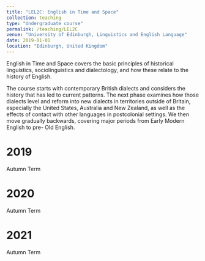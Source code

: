 ```yaml
---
title: "LEL2C: English in Time and Space"
collection: teaching
type: "Undergraduate course"
permalink: /teaching/LEL2C
venue: "University of Edinburgh, Linguistics and English Language"
date: 2019-01-01
location: "Edinburgh, United Kingdom"
---
```

English in Time and Space covers the basic principles of historical linguistics, sociolinguistics and dialectology, and how these relate to the history of English. 


The course starts with contemporary British dialects and considers the history that has led to current patterns. The next phase examines how those dialects level and reform into new dialects in territories outside of Britain, especially the United States, Australia and New Zealand, as well as the effects of contact with other languages in postcolonial settings. We then move gradually backwards, covering major periods from Early Modern English to pre- Old English. 

2019
======
Autumn Term

2020
======
Autumn Term

2021
======
Autumn Term
